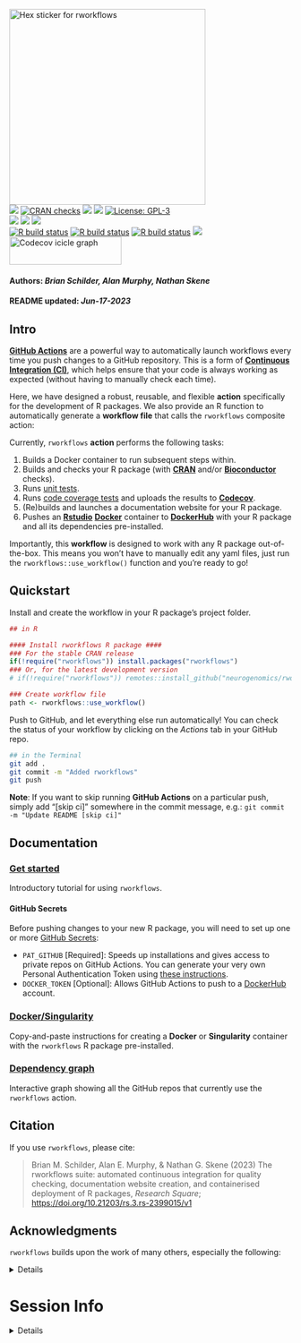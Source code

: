 <img src='https://github.com/neurogenomics/rworkflows/raw/master/inst/hex/hex.png' title='Hex sticker for rworkflows' height='350'><br>
[![](https://www.r-pkg.org/badges/version/rworkflows?color=black)](https://cran.r-project.org/package=rworkflows)
[![CRAN
checks](https://badges.cranchecks.info/summary/rworkflows.svg)](https://cran.r-project.org/web/checks/check_results_rworkflows.html)
[![](http://cranlogs.r-pkg.org/badges/last-month/rworkflows?color=black)](https://cran.r-project.org/package=rworkflows)
[![](http://cranlogs.r-pkg.org/badges/grand-total/rworkflows?color=black)](https://cran.r-project.org/package=rworkflows)
[![License:
GPL-3](https://img.shields.io/badge/license-GPL--3-blue.svg)](https://cran.r-project.org/web/licenses/GPL-3)
<br>
[![](https://img.shields.io/badge/devel%20version-0.99.10-black.svg)](https://github.com/neurogenomics/rworkflows)
[![](https://img.shields.io/github/languages/code-size/neurogenomics/rworkflows.svg)](https://github.com/neurogenomics/rworkflows)
[![](https://img.shields.io/github/last-commit/neurogenomics/rworkflows.svg)](https://github.com/neurogenomics/rworkflows/commits/master)
<br> [![R build
status](https://github.com/neurogenomics/rworkflows/workflows/rworkflows/badge.svg)](https://github.com/neurogenomics/rworkflows/actions)
[![R build
status](https://github.com/neurogenomics/rworkflows/workflows/rworkflows_static/badge.svg)](https://github.com/neurogenomics/rworkflows/actions)
[![R build
status](https://github.com/neurogenomics/rworkflows/workflows/rworkflows_dev/badge.svg)](https://github.com/neurogenomics/rworkflows/actions)
[![](https://codecov.io/gh/neurogenomics/rworkflows/branch/master/graph/badge.svg)](https://codecov.io/gh/neurogenomics/rworkflows)
<br>
<a href='https://app.codecov.io/gh/neurogenomics/rworkflows/tree/master' target='_blank'><img src='https://codecov.io/gh/neurogenomics/rworkflows/branch/master/graphs/icicle.svg' title='Codecov icicle graph' width='200' height='50' style='vertical-align: top;'></a>  
<h4>  
Authors: <i>Brian Schilder, Alan Murphy, Nathan Skene</i>  
</h4>
<h4>  
README updated: <i>Jun-17-2023</i>  
</h4>

## Intro

[**GitHub Actions**](https://docs.github.com/en/actions) are a powerful
way to automatically launch workflows every time you push changes to a
GitHub repository. This is a form of [**Continuous Integration
(CI)**](https://docs.github.com/en/actions/automating-builds-and-tests/about-continuous-integration),
which helps ensure that your code is always working as expected (without
having to manually check each time).

Here, we have designed a robust, reusable, and flexible **action**
specifically for the development of R packages. We also provide an R
function to automatically generate a **workflow file** that calls the
`rworkflows` composite action:

Currently, `rworkflows` **action** performs the following tasks:

1.  Builds a Docker container to run subsequent steps within.
2.  Builds and checks your R package (with
    [**CRAN**](https://cran.r-project.org/) and/or
    [**Bioconductor**](https://bioconductor.org/) checks).  
3.  Runs [unit tests](https://testthat.r-lib.org/).  
4.  Runs [code coverage tests](https://covr.r-lib.org/) and uploads the
    results to [**Codecov**](https://about.codecov.io/).  
5.  (Re)builds and launches a documentation website for your R
    package.  
6.  Pushes an [**Rstudio**](https://posit.co/)
    [**Docker**](https://www.docker.com/) container to
    [**DockerHub**](https://hub.docker.com/) with your R package and all
    its dependencies pre-installed.

Importantly, this **workflow** is designed to work with any R package
out-of-the-box. This means you won’t have to manually edit any yaml
files, just run the `rworkflows::use_workflow()` function and you’re
ready to go!

## Quickstart

Install and create the workflow in your R package’s project folder.

``` r
## in R

#### Install rworkflows R package ####
### For the stable CRAN release
if(!require("rworkflows")) install.packages("rworkflows")
### Or, for the latest development version
# if(!require("rworkflows")) remotes::install_github("neurogenomics/rworkflows")

### Create workflow file
path <- rworkflows::use_workflow()
```

Push to GitHub, and let everything else run automatically! You can check
the status of your workflow by clicking on the *Actions* tab in your
GitHub repo.

``` bash
## in the Terminal
git add .
git commit -m "Added rworkflows"
git push
```

**Note**: If you want to skip running **GitHub Actions** on a particular
push, simply add “\[skip ci\]” somewhere in the commit message, e.g.:
`git commit -m "Update README [skip ci]"`

## Documentation

### [Get started](https://neurogenomics.github.io/rworkflows/articles/rworkflows.html)

Introductory tutorial for using `rworkflows`.

#### GitHub Secrets

Before pushing changes to your new R package, you will need to set up
one or more [GitHub
Secrets](https://docs.github.com/en/actions/security-guides/encrypted-secrets):

- `PAT_GITHUB` \[Required\]: Speeds up installations and gives access to
  private repos on GitHub Actions. You can generate your very own
  Personal Authentication Token using [these
  instructions](https://docs.github.com/en/authentication/keeping-your-account-and-data-secure/creating-a-personal-access-token).  
- `DOCKER_TOKEN` \[Optional\]: Allows GitHub Actions to push to a
  [DockerHub](https://hub.docker.com) account.

### [Docker/Singularity](https://neurogenomics.github.io/rworkflows/articles/docker)

Copy-and-paste instructions for creating a **Docker** or **Singularity**
container with the `rworkflows` R package pre-installed.

### [Dependency graph](https://neurogenomics.github.io/rworkflows/articles/depgraph)

Interactive graph showing all the GitHub repos that currently use the
`rworkflows` action.

## Citation

If you use `rworkflows`, please cite:

<!-- Modify this by editing the file: inst/CITATION  -->

> Brian M. Schilder, Alan E. Murphy, & Nathan G. Skene (2023) The
> rworkflows suite: automated continuous integration for quality
> checking, documentation website creation, and containerised deployment
> of R packages, *Research Square*;
> <https://doi.org/10.21203/rs.3.rs-2399015/v1>

## Acknowledgments

`rworkflows` builds upon the work of many others, especially the
following:

<details>

### [`biocthis`](https://github.com/lcolladotor/biocthis)

This workflow is derived from the workflow generated by the
[`use_bioc_github_action()`](https://lcolladotor.github.io/biocthis/articles/biocthis.html)
function within the
[`biothis`](http://www.bioconductor.org/packages/release/bioc/html/biocthis.html)
package.

#### Key changes in `rworkflows`

- Uses dynamic variables to specify R/Bioconductor versions
  (e.g. `r: "latest"`) and the name of your R package, as opposed to
  static names that are likely to become outdated (e.g. `r: "4.0.1"`).  
- Additional error handling and dependencies checks.  
- Re-renders `README.Rmd` before rebuilding the documentation website.

### [`actions/`](https://github.com/actions)

A general set of **GitHub Actions**.

### [`r-lib/actions`](https://github.com/r-lib/actions)

A set of **GitHub Actions** for R development.

### [`JamesIves/github-pages-deploy-action`](https://github.com/JamesIves/github-pages-deploy-action)

Builds and deploys the **GitHub Pages** documentation website in the
`rworkflows` GHA workflows.

### [`docker/build-push-action`](https://github.com/docker/build-push-action)

A set of **GitHub Actions** for building/pushing **Docker** containers.

### [`bioconductor_docker`](https://github.com/Bioconductor/bioconductor_docker)

Uses the official
[`bioconductor/bioconductor_docker`](https://github.com/Bioconductor/bioconductor_docker)
**Docker** container.

**NOTE**: Whenever a new version of Bioconductor is released, the
`bioconductor/bioconductor_docker` container will often lag behind the
actual Bioconductor releases for up to several days, due to the time it
takes to update the container. This means that sometimes “devel” in
`Bioconductor/bioconductor_docker` is actually referring to the current
“release” version of Bioconductor (i.e. the previous Bioc version’s
“devel”). For further details, see this
[Issue](https://github.com/Bioconductor/bioconductor_docker/issues/37),
and the [Bioconductor release
schedule](https://www.bioconductor.org/about/release-announcements/).

### [`scFlow`](https://github.com/combiz/scFlow)

This Dockerfile was partly adapted from the [scFlow
Dockerfile](https://github.com/combiz/scFlow/blob/master/Dockerfile).

Unlike other Dockerfiles, this one **does not require any manual editing
when applying to different R packages**. This means that users who are
unfamiliar with **Docker** do not have to troubleshoot making this file
correctly. It also means that it will continue to work even if your R
package dependencies change.

### [`act`](https://github.com/nektos/act)

A very useful command line tool for testing **GitHub Actions** locally.

</details>

# Session Info

<details>

``` r
utils::sessionInfo()
```

    ## R version 4.1.2 (2021-11-01)
    ## Platform: x86_64-apple-darwin17.0 (64-bit)
    ## Running under: macOS Big Sur 10.16
    ## 
    ## Matrix products: default
    ## BLAS:   /Library/Frameworks/R.framework/Versions/4.1/Resources/lib/libRblas.0.dylib
    ## LAPACK: /Library/Frameworks/R.framework/Versions/4.1/Resources/lib/libRlapack.dylib
    ## 
    ## locale:
    ## [1] en_US.UTF-8/en_US.UTF-8/en_US.UTF-8/C/en_US.UTF-8/en_US.UTF-8
    ## 
    ## attached base packages:
    ## [1] stats     graphics  grDevices utils     datasets  methods   base     
    ## 
    ## loaded via a namespace (and not attached):
    ##  [1] tidyselect_1.2.0    xfun_0.39           purrr_1.0.1        
    ##  [4] colorspace_2.1-0    vctrs_0.6.3         generics_0.1.3     
    ##  [7] htmltools_0.5.5     stats4_4.1.2        yaml_2.3.7         
    ## [10] utf8_1.2.3          RBGL_1.70.0         XML_3.99-0.14      
    ## [13] BiocPkgTools_1.12.2 rlang_1.1.1         pillar_1.9.0       
    ## [16] glue_1.6.2          BiocGenerics_0.40.0 RColorBrewer_1.1-3 
    ## [19] rvcheck_0.2.1       lifecycle_1.0.3     stringr_1.5.0      
    ## [22] dlstats_0.1.7       munsell_0.5.0       gtable_0.3.3       
    ## [25] rvest_1.0.3         htmlwidgets_1.6.2   biocViews_1.62.1   
    ## [28] evaluate_0.21       Biobase_2.54.0      knitr_1.43         
    ## [31] tzdb_0.4.0          fastmap_1.1.1       RUnit_0.4.32       
    ## [34] fansi_1.0.4         readr_2.1.4         renv_0.17.3        
    ## [37] scales_1.2.1        DT_0.28             BiocManager_1.30.21
    ## [40] desc_1.4.2          graph_1.72.0        jsonlite_1.8.5     
    ## [43] ggplot2_3.4.2       hms_1.1.3           digest_0.6.31      
    ## [46] stringi_1.7.12      gh_1.4.0            dplyr_1.1.2        
    ## [49] rprojroot_2.0.3     rworkflows_0.99.10  grid_4.1.2         
    ## [52] here_1.0.1          yulab.utils_0.0.6   cli_3.6.1          
    ## [55] tools_4.1.2         bitops_1.0-7        magrittr_2.0.3     
    ## [58] RCurl_1.98-1.12     tibble_3.2.1        tidyr_1.3.0        
    ## [61] pkgconfig_2.0.3     data.table_1.14.8   xml2_1.3.4         
    ## [64] rmarkdown_2.22      httr_1.4.6          rstudioapi_0.14    
    ## [67] badger_0.2.3        R6_2.5.1            igraph_1.4.2       
    ## [70] compiler_4.1.2

</details>
